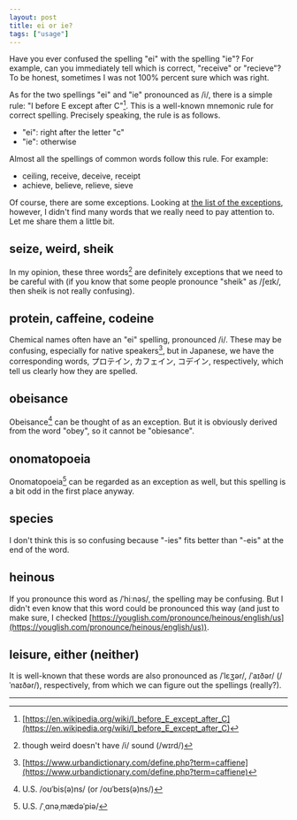 ```yaml
---
layout: post
title: ei or ie?
tags: ["usage"]
---
```


Have you ever confused the spelling "ei" with the spelling "ie"? For example, can you immediately tell which is correct, "receive" or "recieve"? To be honest, sometimes I was not 100% percent sure which was right.

As for the two spellings "ei" and "ie" pronounced as /i/, there is a simple rule: "I before E except after C"[^wiki]. This is a well-known mnemonic rule for correct spelling. Precisely speaking, the rule is as follows.
- "ei": right after the letter "c"
- "ie": otherwise

Almost all the spellings of common words follow this rule. For example:
- ceiling, receive, deceive, receipt
- achieve, believe, relieve, sieve

Of course, there are some exceptions. Looking at [the list of the exceptions](https://en.wiktionary.org/wiki/Category:English_words_not_following_the_I_before_E_except_after_C_rule), however, I didn't find many words that we really need to pay attention to. Let me share them a little bit.

## seize, weird, sheik
In my opinion, these three words[^weird-pron] are definitely exceptions that we need to be careful with (if you know that some people pronounce "sheik" as /ʃeɪk/, then sheik is not really confusing).

## protein, caffeine, codeine
Chemical names often have an "ei" spelling, pronounced /i/. These may be confusing, especially for native speakers[^urban-caffiene], but in Japanese, we have the corresponding words, プロテイン, カフェイン, コデイン, respectively, which tell us clearly how they are spelled.

## obeisance
Obeisance[^obeisance-pron] can be thought of as an exception. But it is obviously derived from the word "obey", so it cannot be "obiesance".

## onomatopoeia
Onomatopoeia[^onomatopoeia-pron] can be regarded as an exception as well, but this spelling is a bit odd in the first place anyway.

## species
I don't think this is so confusing because "-ies" fits better than "-eis" at the end of the word.

## heinous
If you pronounce this word as /ˈhiːnəs/, the spelling may be confusing. But I didn't even know that this word could be pronounced this way (and just to make sure, I checked [https://youglish.com/pronounce/heinous/english/us](https://youglish.com/pronounce/heinous/english/us)).

## leisure, either (neither)
It is well-known that these words are also pronounced as /ˈlɛʒər/, /ˈaɪðər/ (/ˈnaɪðər/), respectively, from which we can figure out the spellings (really?).

---

[^wiki]: [https://en.wikipedia.org/wiki/I_before_E_except_after_C](https://en.wikipedia.org/wiki/I_before_E_except_after_C)
[^weird-pron]: though weird doesn't have /i/ sound (/wɪrd/)
[^urban-caffiene]: [https://www.urbandictionary.com/define.php?term=caffiene](https://www.urbandictionary.com/define.php?term=caffiene)
[^onomatopoeia-pron]: U.S. /ˈˌɑnəˌmædəˈpiə/
[^obeisance-pron]: U.S. /oʊˈbis(ə)ns/ (or /oʊˈbeɪs(ə)ns/)

